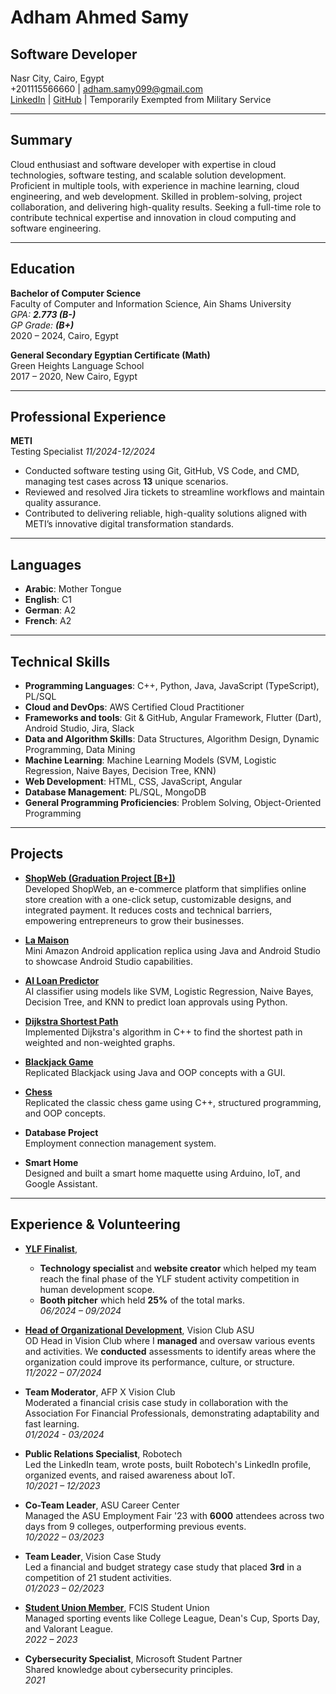 # Adham Ahmed Samy
## Software Developer  
Nasr City, Cairo, Egypt  
+201115566660 | [adham.samy099@gmail.com](mailto:adham.samy099@gmail.com)  
[LinkedIn](https://www.linkedin.com/in/adham-samy99/) | [GitHub](https://github.com/AdhamSamy58) | Temporarily Exempted from Military Service

---

## Summary
Cloud enthusiast and software developer with expertise in cloud technologies, software testing, and scalable solution development. Proficient in multiple tools, with experience in machine learning, cloud engineering, and web development. Skilled in problem-solving, project collaboration, and delivering high-quality results. Seeking a full-time role to contribute technical expertise and innovation in cloud computing and software engineering.  

---

## Education
**Bachelor of Computer Science**  
Faculty of Computer and Information Science, Ain Shams University  
*GPA: **2.773 (B-)***  
*GP Grade: **(B+)***  
2020 – 2024, Cairo, Egypt

**General Secondary Egyptian Certificate (Math)**  
Green Heights Language School  
2017 – 2020, New Cairo, Egypt

---

## Professional Experience
**METI**  
Testing Specialist  *11/2024-12/2024*  
- Conducted software testing using Git, GitHub, VS Code, and CMD, managing test cases across **13** unique scenarios.  
- Reviewed and resolved Jira tickets to streamline workflows and maintain quality assurance.  
- Contributed to delivering reliable, high-quality solutions aligned with METI’s innovative digital transformation standards.  

---

## Languages
- **Arabic**: Mother Tongue  
- **English**: C1  
- **German**: A2  
- **French**: A2  

---

## Technical Skills
- **Programming Languages**: C++, Python, Java, JavaScript (TypeScript), PL/SQL  
- **Cloud and DevOps**: AWS Certified Cloud Practitioner  
- **Frameworks and tools**: Git & GitHub, Angular Framework, Flutter (Dart), Android Studio, Jira, Slack  
- **Data and Algorithm Skills**:  Data Structures, Algorithm Design, Dynamic Programming, Data Mining  
- **Machine Learning**: Machine Learning Models (SVM, Logistic Regression, Naive Bayes, Decision Tree, KNN)  
- **Web Development**: HTML, CSS, JavaScript, Angular  
- **Database Management**:  PL/SQL, MongoDB  
- **General Programming Proficiencies**: Problem Solving, Object-Oriented Programming  

---

## Projects
- **[ShopWeb (Graduation Project [B+])](https://github.com/AdhamSamy58/e-commerce-platform)**  
Developed ShopWeb, an e-commerce platform that simplifies online store creation with a one-click setup, customizable designs, and integrated payment. It reduces costs and technical barriers, empowering entrepreneurs to grow their businesses.  
  

- **[La Maison](https://github.com/AdhamSamy58/La-Maison)**  
  Mini Amazon Android application replica using Java and Android Studio to showcase Android Studio capabilities.  
  

- **[AI Loan Predictor](https://github.com/AdhamSamy58/Loan-Prediction-AI)**  
  AI classifier using models like SVM, Logistic Regression, Naive Bayes, Decision Tree, and KNN to predict loan approvals using Python.  
  

- **[Dijkstra Shortest Path](https://github.com/AdhamSamy58/Dijkstra-shortest-path)**  
  Implemented Dijkstra's algorithm in C++ to find the shortest path in weighted and non-weighted graphs.  
  

- **[Blackjack Game](https://github.com/AdhamSamy58/BlackJack)**  
  Replicated Blackjack using Java and OOP concepts with a GUI.  
  

- **[Chess](https://github.com/AdhamSamy58/Chess-game)**  
  Replicated the classic chess game using C++, structured programming, and OOP concepts.  
  

- **Database Project**  
  Employment connection management system.  

- **Smart Home**  
  Designed and built a smart home maquette using Arduino, IoT, and Google Assistant.  

---

## Experience & Volunteering
- **[YLF Finalist](https://www.facebook.com/photo/?fbid=845985367664276&set=pcb.845989794330500)**,  
  - **Technology specialist** and **website creator** which helped my team reach the final phase of the YLF student activity competition in human development scope.  
  - **Booth pitcher** which held **25%** of the total marks.  
  *06/2024 – 09/2024*


- **[Head of Organizational Development](https://www.instagram.com/p/CwVuozdtMpd/?utm_source=ig_web_copy_link&igshid=MzRlODBiNWFlZA==)**, Vision Club ASU  
  OD Head in Vision Club where I **managed** and oversaw various events and activities. We **conducted** assessments to identify areas where the organization could improve its performance, culture, or structure.  
  *11/2022 – 07/2024*

- **Team Moderator**, AFP X Vision Club  
  Moderated a financial crisis case study in collaboration with the Association For Financial Professionals, demonstrating adaptability and fast learning.  
  *01/2024 - 03/2024*

- **Public Relations Specialist**, Robotech  
  Led the LinkedIn team, wrote posts, built Robotech's LinkedIn profile, organized events, and raised awareness about IoT.  
  *10/2021 – 12/2023*

- **Co-Team Leader**, ASU Career Center  
  Managed the ASU Employment Fair '23 with **6000** attendees across two days from 9 colleges, outperforming previous events.  
  *10/2022 – 03/2023*

- **Team Leader**, Vision Case Study  
  Led a financial and budget strategy case study that placed **3rd** in a competition of 21 student activities.  
  *01/2023 – 02/2023*

- **[Student Union Member](https://www.facebook.com/FCIS.StudentUnion)**, FCIS Student Union  
  Managed sporting events like College League, Dean's Cup, Sports Day, and Valorant League.  
  *2022 – 2023*

- **Cybersecurity Specialist**, Microsoft Student Partner  
  Shared knowledge about cybersecurity principles.  
  *2021*


<!-- --- -->

<!-- ## Certifications & Links -->

